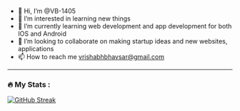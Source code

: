 - 👋 Hi, I’m @VB-1405
- 👀 I’m interested in learning new things
- 🌱 I’m currently learning web development and app development for both IOS and Android
- 💞️ I’m looking to collaborate on making startup ideas and new websites, applications
- 📫 How to reach me vrishabhbhavsar@gmail.com

<!---
VB-1405/VB-1405 is a ✨ special ✨ repository because its `README.md` (this file) appears on your GitHub profile.
You can click the Preview link to take a look at your changes.
--->
---

### :fire: My Stats :

[![GitHub Streak](http://github-readme-streak-stats.herokuapp.com?user=your-github-username&theme=dark&background=000000)](https://git.io/streak-stats)
